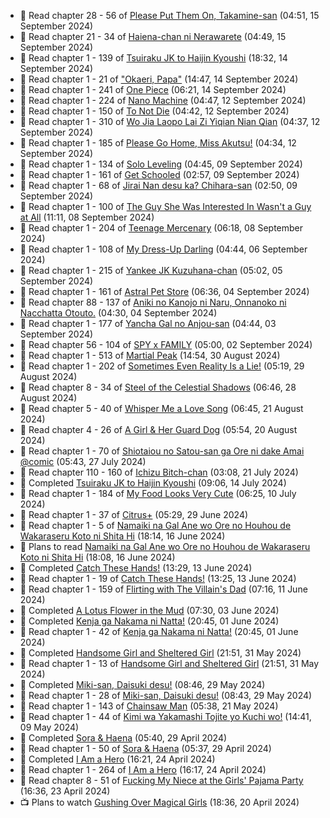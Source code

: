 <!-- ANILIST_ACTIVITY:start -->

-   📖 Read chapter 28 - 56 of [Please Put Them On, Takamine-san](https://anilist.co/manga/107559) (04:51, 15 September 2024)
-   📖 Read chapter 21 - 34 of [Haiena-chan ni Nerawarete](https://anilist.co/manga/170235) (04:49, 15 September 2024)
-   📖 Read chapter 1 - 139 of [Tsuiraku JK to Haijin Kyoushi](https://anilist.co/manga/99737) (18:32, 14 September 2024)
-   📖 Read chapter 1 - 21 of ["Okaeri, Papa"](https://anilist.co/manga/154376) (14:47, 14 September 2024)
-   📖 Read chapter 1 - 241 of [One Piece](https://anilist.co/manga/30013) (06:21, 14 September 2024)
-   📖 Read chapter 1 - 224 of [Nano Machine](https://anilist.co/manga/120980) (04:47, 12 September 2024)
-   📖 Read chapter 1 - 150 of [To Not Die](https://anilist.co/manga/136099) (04:42, 12 September 2024)
-   📖 Read chapter 1 - 310 of [Wo Jia Laopo Lai Zi Yiqian Nian Qian](https://anilist.co/manga/146267) (04:37, 12 September 2024)
-   📖 Read chapter 1 - 185 of [Please Go Home, Miss Akutsu!](https://anilist.co/manga/113501) (04:34, 12 September 2024)
-   📖 Read chapter 1 - 134 of [Solo Leveling](https://anilist.co/manga/105398) (04:45, 09 September 2024)
-   📖 Read chapter 1 - 161 of [Get Schooled](https://anilist.co/manga/128521) (02:57, 09 September 2024)
-   📖 Read chapter 1 - 68 of [Jirai Nan desu ka? Chihara-san](https://anilist.co/manga/137714) (02:50, 09 September 2024)
-   📖 Read chapter 1 - 100 of [The Guy She Was Interested In Wasn't a Guy at All](https://anilist.co/manga/149544) (11:11, 08 September 2024)
-   📖 Read chapter 1 - 204 of [Teenage Mercenary](https://anilist.co/manga/126297) (06:18, 08 September 2024)
-   📖 Read chapter 1 - 108 of [My Dress-Up Darling](https://anilist.co/manga/101583) (04:44, 06 September 2024)
-   📖 Read chapter 1 - 215 of [Yankee JK Kuzuhana-chan](https://anilist.co/manga/116822) (05:02, 05 September 2024)
-   📖 Read chapter 1 - 161 of [Astral Pet Store](https://anilist.co/manga/160143) (06:36, 04 September 2024)
-   📖 Read chapter 88 - 137 of [Aniki no Kanojo ni Naru, Onnanoko ni Nacchatta Otouto.](https://anilist.co/manga/173831) (04:30, 04 September 2024)
-   📖 Read chapter 1 - 177 of [Yancha Gal no Anjou-san](https://anilist.co/manga/101315) (04:44, 03 September 2024)
-   📖 Read chapter 56 - 104 of [SPY x FAMILY](https://anilist.co/manga/108556) (05:00, 02 September 2024)
-   📖 Read chapter 1 - 513 of [Martial Peak](https://anilist.co/manga/104494) (14:54, 30 August 2024)
-   📖 Read chapter 1 - 202 of [Sometimes Even Reality Is a Lie!](https://anilist.co/manga/113076) (05:19, 29 August 2024)
-   📖 Read chapter 8 - 34 of [Steel of the Celestial Shadows](https://anilist.co/manga/119004) (06:46, 28 August 2024)
-   📖 Read chapter 5 - 40 of [Whisper Me a Love Song](https://anilist.co/manga/107987) (06:45, 21 August 2024)
-   📖 Read chapter 4 - 26 of [A Girl & Her Guard Dog](https://anilist.co/manga/106315) (05:54, 20 August 2024)
-   📖 Read chapter 1 - 70 of [Shiotaiou no Satou-san ga Ore ni dake Amai @comic](https://anilist.co/manga/123130) (05:43, 27 July 2024)
-   📖 Read chapter 110 - 160 of [Ichizu Bitch-chan](https://anilist.co/manga/119121) (03:08, 21 July 2024)
-   📖 Completed [Tsuiraku JK to Haijin Kyoushi](https://anilist.co/manga/99737) (09:06, 14 July 2024)
-   📖 Read chapter 1 - 184 of [My Food Looks Very Cute](https://anilist.co/manga/129345) (06:25, 10 July 2024)
-   📖 Read chapter 1 - 37 of [Citrus+](https://anilist.co/manga/103884) (05:29, 29 June 2024)
-   📖 Read chapter 1 - 5 of [Namaiki na Gal Ane wo Ore no Houhou de Wakaraseru Koto ni Shita Hi](https://anilist.co/manga/172383) (18:14, 16 June 2024)
-   📖 Plans to read [Namaiki na Gal Ane wo Ore no Houhou de Wakaraseru Koto ni Shita Hi](https://anilist.co/manga/172383) (18:08, 16 June 2024)
-   📖 Completed [Catch These Hands!](https://anilist.co/manga/104112) (13:29, 13 June 2024)
-   📖 Read chapter 1 - 19 of [Catch These Hands!](https://anilist.co/manga/104112) (13:25, 13 June 2024)
-   📖 Read chapter 1 - 159 of [Flirting with The Villain's Dad](https://anilist.co/manga/117581) (07:16, 11 June 2024)
-   📖 Completed [A Lotus Flower in the Mud](https://anilist.co/manga/100037) (07:30, 03 June 2024)
-   📖 Completed [Kenja ga Nakama ni Natta!](https://anilist.co/manga/130548) (20:45, 01 June 2024)
-   📖 Read chapter 1 - 42 of [Kenja ga Nakama ni Natta!](https://anilist.co/manga/130548) (20:45, 01 June 2024)
-   📖 Completed [Handsome Girl and Sheltered Girl](https://anilist.co/manga/111168) (21:51, 31 May 2024)
-   📖 Read chapter 1 - 13 of [Handsome Girl and Sheltered Girl](https://anilist.co/manga/111168) (21:51, 31 May 2024)
-   📖 Completed [Miki-san, Daisuki desu!](https://anilist.co/manga/118993) (08:46, 29 May 2024)
-   📖 Read chapter 1 - 28 of [Miki-san, Daisuki desu!](https://anilist.co/manga/118993) (08:43, 29 May 2024)
-   📖 Read chapter 1 - 143 of [Chainsaw Man](https://anilist.co/manga/105778) (05:38, 21 May 2024)
-   📖 Read chapter 1 - 44 of [Kimi wa Yakamashi Tojite yo Kuchi wo!](https://anilist.co/manga/149337) (14:41, 09 May 2024)
-   📖 Completed [Sora & Haena](https://anilist.co/manga/126769) (05:40, 29 April 2024)
-   📖 Read chapter 1 - 50 of [Sora & Haena](https://anilist.co/manga/126769) (05:37, 29 April 2024)
-   📖 Completed [I Am a Hero](https://anilist.co/manga/44440) (16:21, 24 April 2024)
-   📖 Read chapter 1 - 264 of [I Am a Hero](https://anilist.co/manga/44440) (16:17, 24 April 2024)
-   📖 Read chapter 8 - 51 of [Fucking My Niece at the Girls' Pajama Party](https://anilist.co/manga/128678) (16:36, 23 April 2024)
-   📺 Plans to watch [Gushing Over Magical Girls](https://anilist.co/anime/162780) (18:36, 20 April 2024)

<!-- ANILIST_ACTIVITY:end -->
